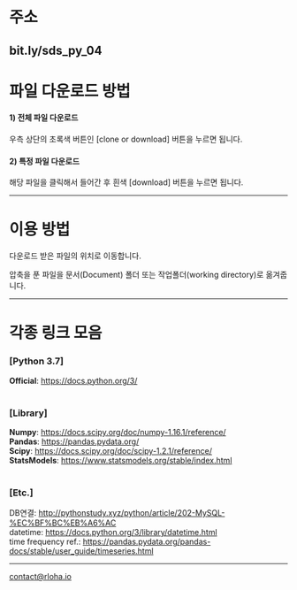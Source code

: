 # 주소

## bit.ly/sds_py_04

# 파일 다운로드 방법

#### 1) 전체 파일 다운로드 
우측 상단의 초록색 버튼인 [clone or download] 버튼을 누르면 됩니다.

#### 2) 특정 파일 다운로드
해당 파일을 클릭해서 들어간 후 흰색 [download] 버튼을 누르면 됩니다.

---------
# 이용 방법

다운로드 받은 파일의 위치로 이동합니다.

압축을 푼 파일을 문서(Document) 폴더 또는 작업폴더(working directory)로 옮겨줍니다.

---------
# 각종 링크 모음
### [Python 3.7]
<b>Official</b>: https://docs.python.org/3/ <br>
<br>
### [Library]
<b>Numpy</b>: https://docs.scipy.org/doc/numpy-1.16.1/reference/ <br> 
<b>Pandas</b>: https://pandas.pydata.org/ <br>
<b>Scipy</b>: https://docs.scipy.org/doc/scipy-1.2.1/reference/ <br>
<b>StatsModels</b>: https://www.statsmodels.org/stable/index.html <br>
<br>
### [Etc.]
DB연결: http://pythonstudy.xyz/python/article/202-MySQL-%EC%BF%BC%EB%A6%AC <br>
datetime: https://docs.python.org/3/library/datetime.html <br>
time frequency ref.: https://pandas.pydata.org/pandas-docs/stable/user_guide/timeseries.html <br>

<hr>

contact@rloha.io

